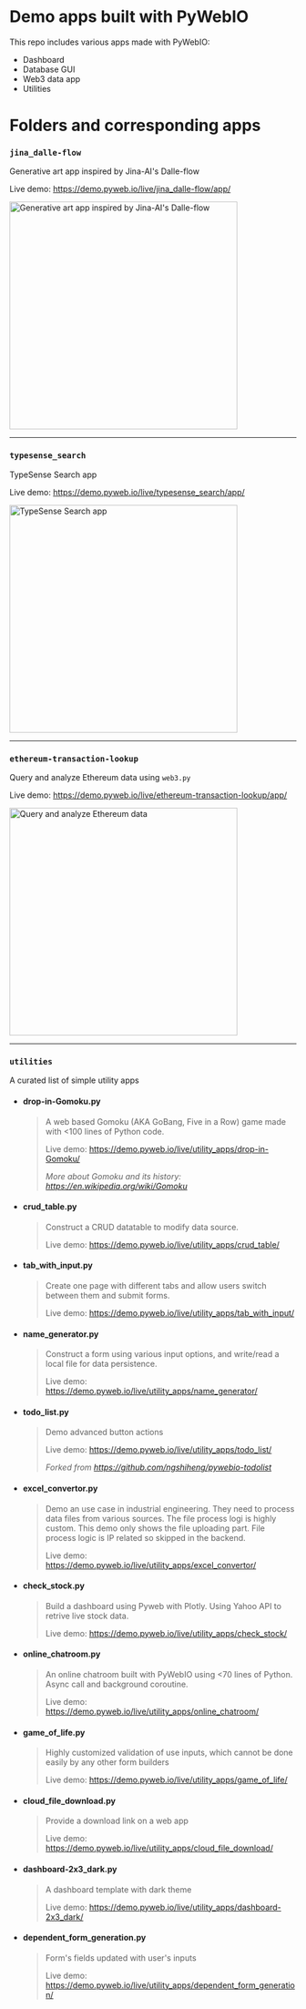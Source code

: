 # Demo apps built with PyWebIO

This repo includes various apps made with PyWebIO:
* Dashboard
* Database GUI
* Web3 data app
* Utilities

# Folders and corresponding apps

### `jina_dalle-flow`
Generative art app inspired by Jina-AI's Dalle-flow

Live demo: https://demo.pyweb.io/live/jina_dalle-flow/app/

<img width="400" alt="Generative art app inspired by Jina-AI's Dalle-flow" src="https://user-images.githubusercontent.com/18755763/167768876-668b089e-9689-4c4b-b898-58bfb94c77fa.png">

----

### `typesense_search`
TypeSense Search app

Live demo: https://demo.pyweb.io/live/typesense_search/app/

<img width="400" alt="TypeSense Search app" src="https://user-images.githubusercontent.com/18755763/167769071-5ad7e913-8fd3-47b7-b63b-7c333cc8418f.png">

----

### `ethereum-transaction-lookup`
Query and analyze Ethereum data using `web3.py`

Live demo: https://demo.pyweb.io/live/ethereum-transaction-lookup/app/

<img width="400" alt="Query and analyze Ethereum data" src="https://user-images.githubusercontent.com/18755763/167014938-dcb63602-5699-4b33-a155-a51b2c9ec9f2.png">

----

### `utilities`
A curated list of simple utility apps

- #### drop-in-Gomoku.py

    > 
    > A web based Gomoku (AKA GoBang, Five in a Row) game made with <100 lines of Python code.
    > 
    > Live demo: https://demo.pyweb.io/live/utility_apps/drop-in-Gomoku/
    > 
    > *More about Gomoku and its history: https://en.wikipedia.org/wiki/Gomoku*


- #### crud_table.py 
    
    > 
    > Construct a CRUD datatable to modify data source.
    > 
    > Live demo: https://demo.pyweb.io/live/utility_apps/crud_table/


- #### tab_with_input.py
    
    > 
    > Create one page with different tabs and allow users switch between them and submit forms.
    > 
    > Live demo: https://demo.pyweb.io/live/utility_apps/tab_with_input/
 

- #### name_generator.py 
    
    > 
    > Construct a form using various input options, and write/read a local file for data persistence.
    > 
    > Live demo: https://demo.pyweb.io/live/utility_apps/name_generator/
    > 

- #### todo_list.py
    
    > 
    > Demo advanced button actions
    > 
    > Live demo: https://demo.pyweb.io/live/utility_apps/todo_list/
    > 
    > *Forked from https://github.com/ngshiheng/pywebio-todolist*

- #### excel_convertor.py 
    
    > 
    > Demo an use case in industrial engineering. They need to process data files from various sources. The file process logi is highly custom. This demo only shows the file uploading part. File process logic is IP related so skipped in the backend.
    > 
    > Live demo: https://demo.pyweb.io/live/utility_apps/excel_convertor/
    > 

- #### check_stock.py
    
    > 
    > Build a dashboard using Pyweb with Plotly. Using Yahoo API to retrive live stock data.
    > 
    > Live demo: https://demo.pyweb.io/live/utility_apps/check_stock/
    > 

- #### online_chatroom.py
    
    > 
    > An online chatroom built with PyWebIO using <70 lines of Python. Async call and background coroutine.
    > 
    > Live demo: https://demo.pyweb.io/live/utility_apps/online_chatroom/
    > 

- #### game_of_life.py 
    
    > 
    > Highly customized validation of use inputs, which cannot be done easily by any other form builders
    > 
    > Live demo: https://demo.pyweb.io/live/utility_apps/game_of_life/
    > 

- #### cloud_file_download.py 
    
    > 
    > Provide a download link on a web app
    > 
    > Live demo: https://demo.pyweb.io/live/utility_apps/cloud_file_download/


- #### dashboard-2x3_dark.py 
    
    > 
    > A dashboard template with dark theme
    > 
    > Live demo: https://demo.pyweb.io/live/utility_apps/dashboard-2x3_dark/


- #### dependent_form_generation.py 
    
    > 
    > Form's fields updated with user's inputs
    > 
    > Live demo: https://demo.pyweb.io/live/utility_apps/dependent_form_generation/
